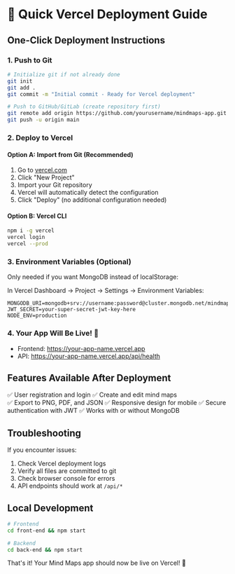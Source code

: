 # 🚀 Quick Vercel Deployment Guide

## One-Click Deployment Instructions

### 1. Push to Git
```bash
# Initialize git if not already done
git init
git add .
git commit -m "Initial commit - Ready for Vercel deployment"

# Push to GitHub/GitLab (create repository first)
git remote add origin https://github.com/yourusername/mindmaps-app.git
git push -u origin main
```

### 2. Deploy to Vercel

#### Option A: Import from Git (Recommended)
1. Go to [vercel.com](https://vercel.com)
2. Click "New Project"
3. Import your Git repository
4. Vercel will automatically detect the configuration
5. Click "Deploy" (no additional configuration needed)

#### Option B: Vercel CLI
```bash
npm i -g vercel
vercel login
vercel --prod
```

### 3. Environment Variables (Optional)
Only needed if you want MongoDB instead of localStorage:

In Vercel Dashboard → Project → Settings → Environment Variables:
```
MONGODB_URI=mongodb+srv://username:password@cluster.mongodb.net/mindmapdb
JWT_SECRET=your-super-secret-jwt-key-here
NODE_ENV=production
```

### 4. Your App Will Be Live! 🎉

- Frontend: https://your-app-name.vercel.app
- API: https://your-app-name.vercel.app/api/health

## Features Available After Deployment

✅ User registration and login
✅ Create and edit mind maps  
✅ Export to PNG, PDF, and JSON
✅ Responsive design for mobile
✅ Secure authentication with JWT
✅ Works with or without MongoDB

## Troubleshooting

If you encounter issues:
1. Check Vercel deployment logs
2. Verify all files are committed to git
3. Check browser console for errors
4. API endpoints should work at `/api/*`

## Local Development
```bash
# Frontend
cd front-end && npm start

# Backend  
cd back-end && npm start
```

That's it! Your Mind Maps app should now be live on Vercel! 🎊